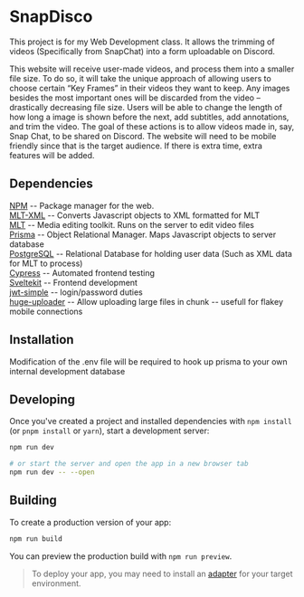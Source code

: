 # SnapDisco

This project is for my Web Development class. It allows the trimming of videos (Specifically from SnapChat) into a form uploadable on Discord.

This website will receive user-made videos, and process them into a smaller file size. To do so, it will take the unique approach of allowing users to choose certain “Key Frames” in their videos they want to keep. Any images besides the most important ones will be discarded from the video – drastically decreasing file size. Users will be able to change the length of how long a image is shown before the next, add subtitles, add annotations, and trim the video. The goal of these actions is to allow videos made in, say, Snap Chat, to be shared on Discord. The website will need to be mobile friendly since that is the target audience. If there is extra time, extra features will be added.


## Dependencies

[NPM](https://www.npmjs.com) -- Package manager for the web.  
[MLT-XML](https://www.npmjs.com/package/mlt-xml) -- Converts Javascript objects to XML formatted for MLT  
[MLT](https://www.mltframework.org) -- Media editing toolkit. Runs on the server to edit video files  
[Prisma](https://www.prisma.io) -- Object Relational Manager. Maps Javascript objects to server database  
[PostgreSQL](https://www.postgresql.org) -- Relational Database for holding user data (Such as XML data for MLT to process)  
[Cypress](https://www.cypress.io) -- Automated frontend testing  
[Sveltekit](https://kit.svelte.dev) -- Frontend development  
[jwt-simple](https://www.npmjs.com/package/jwt-simple) -- login/password duties  
[huge-uploader](https://www.npmjs.com/package/huge-uploader-nodejs?activeTab=readme) -- Allow uploading large files in chunk -- usefull for flakey mobile connections  


## Installation
Modification of the .env file will be required to hook up prisma to your own internal development database


## Developing

Once you've created a project and installed dependencies with `npm install` (or `pnpm install` or `yarn`), start a development server:

```bash
npm run dev

# or start the server and open the app in a new browser tab
npm run dev -- --open
```


## Building

To create a production version of your app:

```bash
npm run build
```

You can preview the production build with `npm run preview`.

> To deploy your app, you may need to install an [adapter](https://kit.svelte.dev/docs/adapters) for your target environment.
